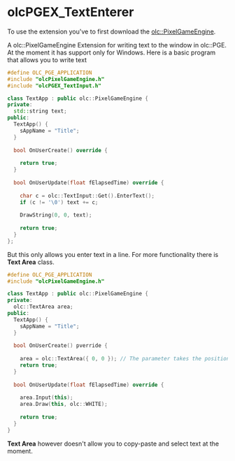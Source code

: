 # olcPGEX_TextEnterer
To use the extension you've to first download the [olc::PixelGameEngine](https://github.com/OneLoneCoder/olcPixelGameEngine).

A olc::PixelGameEngine Extension for writing text to the window in olc::PGE.
At the moment it has support only for Windows.
Here is a basic program that allows you to write text
```cpp
#define OLC_PGE_APPLICATION
#include "olcPixelGameEngine.h"
#include "olcPGEX_TextInput.h"

class TextApp : public olc::PixelGameEngine {
private:
  std::string text;
public:
  TextApp() {
    sAppName = "Title";
  }
  
  bool OnUserCreate() override {
    
    return true;
  }
  
  bool OnUserUpdate(float fElapsedTime) override {
    
    char c = olc::TextInput::Get().EnterText();
    if (c != '\0') text += c;
    
    DrawString(0, 0, text);
    
    return true;
  }
};
```
But this only allows you enter text in a line.
For more functionality there is **Text Area** class.
```cpp
#define OLC_PGE_APPLICATION
#include "olcPixelGameEngine.h"

class TextApp : public olc::PixelGameEngine {
private:
  olc::TextArea area;
public:
  TextApp() {
    sAppName = "Title";
  }
  
  bool OnUserCreate() pverride {
  
    area = olc::TextArea({ 0, 0 }); // The parameter takes the position of the starting point
    return true;
  }
  
  bool OnUserUpdate(float fElapsedTime) override {
  
    area.Input(this);
    area.Draw(this, olc::WHITE);
  
    return true;
  }
}
```
**Text Area** however doesn't allow you to copy-paste and select text at the moment.
